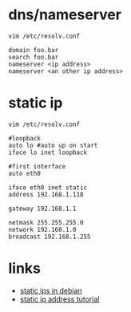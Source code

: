 # dns/nameserver

    vim /etc/resolv.conf

    domain foo.bar
    search foo.bar
    nameserver <ip address>
    nameserver <an other ip address>

# static ip

    vim /etc/resolv.conf

    #loopback
    auto lo #auto up on start
    iface lo inet loopback

    #first interface
    auto eth0

    iface eth0 inet static
    address 192.168.1.118  

    gateway 192.168.1.1

    netmask 255.255.255.0
    network 192.168.1.0
    broadcast 192.168.1.255

# links

* [static ips in debian](http://www.techiecorner.com/486/how-to-setup-static-ip-in-debian/)
* [static ip address tutorial](http://www.cyberciti.biz/faq/linux-configure-a-static-ip-address-tutorial/)
